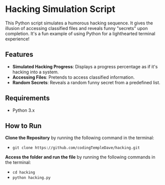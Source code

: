 # Hacking Simulation Script

This Python script simulates a humorous hacking sequence. It gives the illusion of accessing classified files and reveals funny "secrets" upon completion. It's a fun example of using Python for a lighthearted terminal experience!

## Features

- **Simulated Hacking Progress**: Displays a progress percentage as if it's hacking into a system.
- **Accessing Files**: Pretends to access classified information.
- **Random Secrets**: Reveals a random funny secret from a predefined list.

## Requirements

- Python 3.x

## How to Run

**Clone the Repository** by running the following command in the terminal:
   - ```git clone https://github.com/codingTempleDave/hacking.git```

**Access the folder and run the file** by running the following commands in the terminal:
   - ```cd hacking```
   - ```python hacking.py```

